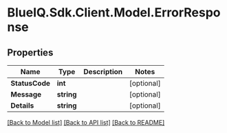 # BlueIQ.Sdk.Client.Model.ErrorResponse

## Properties

Name | Type | Description | Notes
------------ | ------------- | ------------- | -------------
**StatusCode** | **int** |  | [optional] 
**Message** | **string** |  | [optional] 
**Details** | **string** |  | [optional] 

[[Back to Model list]](../../README.md#documentation-for-models) [[Back to API list]](../../README.md#documentation-for-api-endpoints) [[Back to README]](../../README.md)

